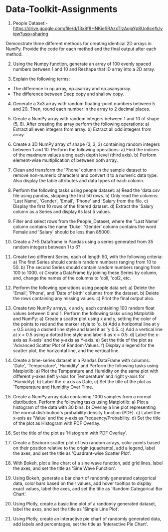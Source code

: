# Data-Toolkit-Assignments

1. People Dataset:-
https://drive.google.com/file/d/13x8f8HNKieSRAzxTlzAojaYp8Up8cefk/view?usp=sharing

Demonstrate three different methods for creating identical 2D arrays in NumPy. Provide the code for each method and the final output after each method.

2. Using the Numpy function, generate an array of 100 evenly spaced numbers between 1 and 10 and Reshape that ID array into a 2D array.

3. Explain the following terms:
* The difference in np.array, np.asarray and np.asanyarray. 
* The difference between Deep copy and shallow copy.

4. Generate a 3x3 array with random floating-point numbers between 5 and 20. Then, round each number in the array to 2 decimal places.

5. Create a NumPy array with random integers between 1 and 10 of shape (5, 6). After creating the array perform the following operations:
a) Extract all even integers from array.
b) Extract all odd integers from array.

6. Create a 3D NumPy array of shape (3, 3, 3) containing random integers between 1 and 10. Perform the following operations:
a) Find the indices of the maximum values along each depth level (third axis).
b) Perform element-wise multiplication of between both array.

7. Clean and transform the 'Phone' column in the sample dataset to remove non-numeric characters and convert it to a numeric data type. Also display the table attributes and data types of each column.

8. Perform the following tasks using people dataset:
a) Read the 'data.csv file using pandas, skipping the first 50 rows.
b) Only read the columns: 'Last Name', 'Gender', 'Email', 'Phone' and 'Salary from the file.
c) Display the first 10 rows of the filtered dataset.
d) Extract the 'Salary column as a Series and display its last 5 values.

9. Filter and select rows from the People_Dataset, where the "Last Name' column contains the name 'Duke', 'Gender' column contains the word Female and 'Salary' should be less than 85000.

10. Create a 7*5 Dataframe in Pandas using a series generated from 35 random integers between 1 to 6?

11. Create two different Series, each of length 50, with the following criteria:
a) The first Series should contain random numbers ranging from 10 to 50.
b) The second Series should contain random numbers ranging from 100 to 1000.
c) Create a DataFrame by joining these Series by column, and, change the names of the columns to 'coll, 'col2, etc.

12. Perform the following operations using people data set:
a) Delete the 'Email', 'Phone', and 'Date of birth' columns from the dataset.
b) Delete the rows containing any missing values.
c) Print the final output also.

13. Create two NumPy arrays, x and y, each containing 100 random float values between 0 and 1. Perform the following tasks using Matplotlib and NumPy:
a) Create a scatter plot using x and y, setting the color of the points to red and the marker style to 'o.
b) Add a horizontal line at y = 0.5 using a dashed line style and label it as 'y 0.5.
c) Add a vertical line at x = 0.5 using a dotted line style and label it as x = 0.5.
d) Label the x-axis as X-axis' and the y-axis as Y-axis.
e) Set the title of the plot as 'Advanced Scatter Plot of Random Values.
f) Display a legend for the scatter plot, the horizontal line, and the vertical line.

14. Create a time-series dataset in a Pandas DataFrame with columns: 'Date', 'Temperature', 'Humidity' and Perform the following tasks using Matplotlib:
a) Plot the Temperature and Humidity on the same plot with different y-axes (left y-axis for Temperature' and right y-axis for 'Humidity).
b) Label the x-axis as Date,
c) Set the title of the plot as 'Temperature and Humidity Over Time.

15. Create a NumPy array data containing 1000 samples from a normal distribution. Perform the following tasks using Matplotlib:
a) Plot a histogram of the data with 30 bins.
b) Overlay a line plot representing the normal distribution's probability density function (PDF).
c) Label the x-axis as 'Value' and the y-axis as Frequency/Probability.
d) Set the title of the plot as Histogram with PDF Overlay.

16. Set the title of the plot as 'Histogram with PDF Overlay'.

17. Create a Seaborn scatter plot of two random arrays, color points based on their position relative to the origin (quadrants), add a legend, label the axes, and set the title as 'Quadrant-wise Scatter Plot'.

18. With Bokeh, plot a line chart of a sine wave function, add grid lines, label the axes, and set the title as 'Sine Wave Function'.

19. Using Bokeh, generate a bar chart of randomly generated categorical data, color bars based on their values, add hover tooltips to display exact values, label the axes, and set the title as 'Random Categorical Bar Chart'.

20. Using Plotly, create a basic line plot of a randomly generated dataset, label the axes, and set the title as 'Simple Line Plot'.

21. Using Plotly, create an interactive pie chart of randomly generated data, add labels and percentages, set the title as 'Interactive Pie Chart'.
